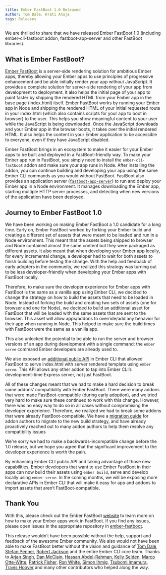 ```yaml
---
title: Ember FastBoot 1.0 Released
author: Tom Dale, Krati Ahuja
tags: Releases
---
```


We are thrilled to share that we have released Ember FastBoot 1.0 (including ember-cli-fastboot addon, fastboot-app-server and other FastBoot libraries).

## What is Ember FastBoot?

[Ember FastBoot](http://www.ember-fastboot.com/) is a server-side rendering solution for ambitious Ember apps, thereby allowing your Ember apps to use principles of progressive enhancement and be able initially render your app without JavaScript. It provides a complete solution for server-side rendering of your app from development to deployment. It also helps the initial page of your app to paint faster by shipping the rendered HTML from your Ember app in the base page (index.html) itself. Ember FastBoot works by running your Ember app in Node and shipping the rendered HTML of your initial requested route in your index.html (which also contains scripts for your app to boot in browser) to the user. This helps you show meaningful content to your user while the JavaScript is being downloaded. Once the JavaScript downloads and your Ember app in the browser boots, it takes over the initial rendered HTML. It also helps the content in your Ember application to be accessible to everyone, even if they have JavaScript disabled.

Ember FastBoot brings in an ecosystem to make it easier for your Ember apps to be built and deployed in a FastBoot-friendly way. To make your Ember app run in FastBoot, you simply need to install the `ember-cli-fastboot` addon and make sure your app runs in Node. After installing the addon, you can continue building and developing your app using the same Ember CLI commands as you would without FastBoot. FastBoot also provides an application server ([`fastboot-app-server`](https://github.com/ember-fastboot/fastboot-app-server)) to run and deploy your Ember app in a Node environment. It manages downloading the Ember app, starting multiple HTTP server processes, and detecting when new versions of the application have been deployed.


## Journey to Ember FastBoot 1.0

We have been working on making Ember FastBoot a 1.0 candidate for a long time. Early on, Ember FastBoot worked by forking your Ember build and creating a different set of assets that were meant to be loaded and run in a Node environment. This meant that the assets being shipped to browser and Node contained almost the same content but they were packaged as different assets. It also meant that when developing your Ember app locally, for every incremental change, a developer had to wait for both assets to finish building before testing the change. With the help and feedback of early adopters in the community, we realized this strategy was turning out to be less developer-friendly when developing your Ember apps with FastBoot locally.

Therefore, to make sure the developer experience for Ember apps with FastBoot is the same as a vanilla app using Ember CLI, we decided to change the strategy on how to build the assets that need to be loaded in Node. Instead of forking the build and creating two sets of assets (one for browser and one for Node), we decided to build an additional asset for FastBoot that will be loaded with the same assets that are sent to the browser. This asset will allow apps/addons to override/add any behavior for their app when running in Node. This helped to make sure the build times with FastBoot were the same as a vanilla app.

This also unlocked the potential to be able to run the server and browser versions of an app during development with a single command: the `ember serve` command Ember developers are already used to.

We also exposed an [additional public API](https://github.com/ember-cli/rfcs/pull/80) in Ember CLI that allowed FastBoot to serve index.html with server rendered template using `ember serve`. This API allows any other addon to tap into Ember CLI’s development-time Express server, not just FastBoot.

All of these changes meant that we had to make a hard decision to break some addons’ compatibility with Ember FastBoot. There were many addons that were made FastBoot-compatible (during early adoption), and we tried very hard to make sure these continued to work with this change. However, there was no easy way to do so in all cases without compromising the developer experience. Therefore, we realized we had to break some addons that were already FastBoot-compatible. We have a [migration guide](https://gist.github.com/kratiahuja/d22de0fb1660cf0ef58f07a6bcbf1a1c) for addon authors to migrate to the new build strategy, and have already proactively reached out to many addon authors to help them resolve any compatibility issues

We’re sorry we had to make a backwards-incompatible change before the 1.0 release, but we hope you agree that the significant improvement to the developer experience is worth the pain.

By enhancing Ember CLI public API and taking advantage of those new capabilities, Ember developers that want to use Ember FastBoot in their apps can now build their assets using `ember build`, serve and develop locally using `ember serve`. In the coming months, we will be exposing more declarative APIs in Ember CLI that will make it easy for app and addons to import assets that aren’t FastBoot-compatible.

## Thank You

With this, please check out the Ember FastBoot [website](http://ember-fastboot.com) to learn more on how to make your Ember apps work in FastBoot. If you find any issues, please open issues in the appropriate repository in [ember-fastboot](https://github.com/ember-fastboot).

This release wouldn’t have been possible without the help, support and feedback of the awesome Ember community. We also would not have been able to make FastBoot better without the vision and guidance of [Tom Dale](http://github.com/tomdale), [Stefan Penner](https://github.com/stefanpenner), [Robert Jackson](https://github.com/rwjblue) and the entire Ember CLI core team. Thanks to [Arjan Singh](https://github.com/arjansingh), [Dan McClain](https://github.com/danmcclain), [Hassan Abdel-Rahman](https://github.com/habdelra), [Kelly Selden](https://github.com/kellyselden), [Marco Otte-Witte](https://github.com/marcoow), [Patrick Fisher](https://github.com/pwfisher), [Ron White](https://github.com/ronco), [Simon Ihmig](https://github.com/simonihmig), [Tsubomi Imamura](https://github.com/tsubomii), [Travis Hoover](https://github.com/thoov) and many other contributors who helped along the way.
